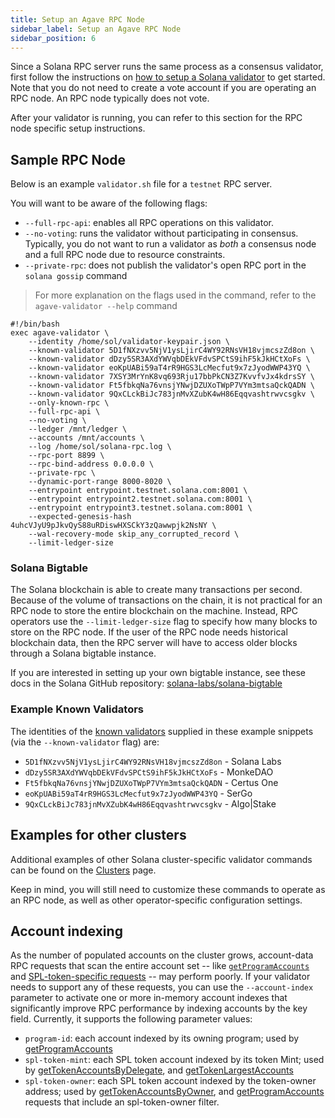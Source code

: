 ```yaml
---
title: Setup an Agave RPC Node
sidebar_label: Setup an Agave RPC Node
sidebar_position: 6
---
```


Since a Solana RPC server runs the same process as a consensus validator, first follow the instructions on
[how to setup a Solana validator](./setup-a-validator.md) to get started.
Note that you do not need to create a vote account if you are operating an RPC node.
An RPC node typically does not vote.

After your validator is running, you can refer to this section for the RPC node specific setup instructions.

## Sample RPC Node

Below is an example `validator.sh` file for a `testnet` RPC server.

You will want to be aware of the following flags:

- `--full-rpc-api`: enables all RPC operations on this validator.
- `--no-voting`: runs the validator without participating in consensus. Typically, you do not want to run a validator as _both_ a consensus node and a full RPC node due to resource constraints.
- `--private-rpc`: does not publish the validator's open RPC port in the `solana gossip` command

> For more explanation on the flags used in the command, refer to the `agave-validator --help` command

```
#!/bin/bash
exec agave-validator \
    --identity /home/sol/validator-keypair.json \
    --known-validator 5D1fNXzvv5NjV1ysLjirC4WY92RNsVH18vjmcszZd8on \
    --known-validator dDzy5SR3AXdYWVqbDEkVFdvSPCtS9ihF5kJkHCtXoFs \
    --known-validator eoKpUABi59aT4rR9HGS3LcMecfut9x7zJyodWWP43YQ \
    --known-validator 7XSY3MrYnK8vq693Rju17bbPkCN3Z7KvvfvJx4kdrsSY \
    --known-validator Ft5fbkqNa76vnsjYNwjDZUXoTWpP7VYm3mtsaQckQADN \
    --known-validator 9QxCLckBiJc783jnMvXZubK4wH86Eqqvashtrwvcsgkv \
    --only-known-rpc \
    --full-rpc-api \
    --no-voting \
    --ledger /mnt/ledger \
    --accounts /mnt/accounts \
    --log /home/sol/solana-rpc.log \
    --rpc-port 8899 \
    --rpc-bind-address 0.0.0.0 \
    --private-rpc \
    --dynamic-port-range 8000-8020 \
    --entrypoint entrypoint.testnet.solana.com:8001 \
    --entrypoint entrypoint2.testnet.solana.com:8001 \
    --entrypoint entrypoint3.testnet.solana.com:8001 \
    --expected-genesis-hash 4uhcVJyU9pJkvQyS88uRDiswHXSCkY3zQawwpjk2NsNY \
    --wal-recovery-mode skip_any_corrupted_record \
    --limit-ledger-size
```

### Solana Bigtable

The Solana blockchain is able to create many transactions per second. Because of the volume of transactions on the chain, it is not practical for an RPC node to store the entire blockchain on the machine. Instead, RPC operators use the `--limit-ledger-size` flag to specify how many blocks to store on the RPC node. If the user of the RPC node needs historical blockchain data, then the RPC server will have to access older blocks through a Solana bigtable instance.

If you are interested in setting up your own bigtable instance, see these docs in the Solana GitHub repository: [solana-labs/solana-bigtable](https://github.com/solana-labs/solana-bigtable)

### Example Known Validators

The identities of the [known validators](./guides/validator-start.md#known-validators) supplied in these example snippets (via the `--known-validator` flag) are:

- `5D1fNXzvv5NjV1ysLjirC4WY92RNsVH18vjmcszZd8on` - Solana Labs
- `dDzy5SR3AXdYWVqbDEkVFdvSPCtS9ihF5kJkHCtXoFs` - MonkeDAO
- `Ft5fbkqNa76vnsjYNwjDZUXoTWpP7VYm3mtsaQckQADN` - Certus One
- `eoKpUABi59aT4rR9HGS3LcMecfut9x7zJyodWWP43YQ` - SerGo
- `9QxCLckBiJc783jnMvXZubK4wH86Eqqvashtrwvcsgkv` - Algo|Stake

## Examples for other clusters

Additional examples of other Solana cluster-specific validator commands can be found on the [Clusters](../clusters/available.md) page.

Keep in mind, you will still need to customize these commands to operate as an RPC node, as well as other
operator-specific configuration settings.

## Account indexing

As the number of populated accounts on the cluster grows, account-data RPC
requests that scan the entire account set -- like
[`getProgramAccounts`](https://solana.com/docs/rpc/http/getprogramaccounts) and
[SPL-token-specific requests](https://solana.com/docs/rpc/http/gettokenaccountsbydelegate) --
may perform poorly. If your validator needs to support any of these requests,
you can use the `--account-index` parameter to activate one or more in-memory
account indexes that significantly improve RPC performance by indexing accounts
by the key field. Currently, it supports the following parameter values:

- `program-id`: each account indexed by its owning program; used by [getProgramAccounts](https://solana.com/docs/rpc/http/getprogramaccounts)
- `spl-token-mint`: each SPL token account indexed by its token Mint; used by [getTokenAccountsByDelegate](https://solana.com/docs/rpc/http/gettokenaccountsbydelegate), and [getTokenLargestAccounts](https://solana.com/docs/rpc/http/gettokenlargestaccounts)
- `spl-token-owner`: each SPL token account indexed by the token-owner address; used by [getTokenAccountsByOwner](https://solana.com/docs/rpc/http/gettokenaccountsbyowner), and [getProgramAccounts](https://solana.com/docs/rpc/http/getprogramaccounts) requests that include an spl-token-owner filter.
